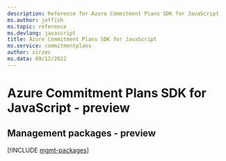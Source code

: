 ```yaml
---
description: Reference for Azure Commitment Plans SDK for JavaScript
ms.author: jeffish
ms.topic: reference
ms.devlang: javascript
title: Azure Commitment Plans SDK for JavaScript
ms.service: commitmentplans
author: xirzec
ms.data: 09/12/2022
---
```

# Azure Commitment Plans SDK for JavaScript - preview

## Management packages - preview
[!INCLUDE [mgmt-packages](commitment-plans-mgmt-index.md)]